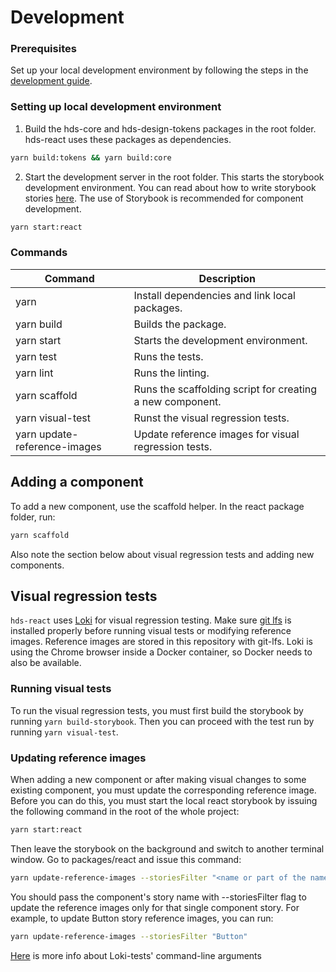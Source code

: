 # Development

### Prerequisites

Set up your local development environment by following the steps in the [development guide](../../DEVELOPMENT.md#setting-up-local-development-environment).

### Setting up local development environment

1. Build the hds-core and hds-design-tokens packages in the root folder. hds-react uses these packages as dependencies.

```bash
yarn build:tokens && yarn build:core
```

2. Start the development server in the root folder. This starts the storybook development environment. You can read about how to write storybook stories [here](https://storybook.js.org/docs/react/get-started/whats-a-story). The use of Storybook is recommended for component development.

```bash
yarn start:react
```

### Commands

| Command                            | Description                                               |
| ---------------------------------- | --------------------------------------------------------- |
| yarn                               | Install dependencies and link local packages.             |
| yarn build                         | Builds the package.                                       |
| yarn start                         | Starts the development environment.                       |
| yarn test                          | Runs the tests.                                           |
| yarn lint                          | Runs the linting.                                         |
| yarn scaffold                      | Runs the scaffolding script for creating a new component. |
| yarn visual-test                   | Runst the visual regression tests.                        |
| yarn update-reference-images       | Update reference images for visual regression tests.      |

## Adding a component

To add a new component, use the scaffold helper. In the react package folder, run:

```bash
yarn scaffold
```

Also note the section below about visual regression tests and adding new components.

## Visual regression tests

`hds-react` uses [Loki](https://loki.js.org/) for visual regression testing. Make sure [git lfs](https://git-lfs.github.com/) is installed properly
before running visual tests or modifying reference images. Reference images are stored in this repository with git-lfs.
Loki is using the Chrome browser inside a Docker container, so Docker needs to also be available.

### Running visual tests

To run the visual regression tests, you must first build the storybook by running `yarn build-storybook`. Then you can proceed with the test run by running `yarn visual-test`.

### Updating reference images

When adding a new component or after making visual changes to some existing component, you must update the corresponding reference image. Before you can do this, you must start the local react storybook by issuing the following command in the root of the whole project:

```bash
yarn start:react
```

Then leave the storybook on the background and switch to another terminal window. Go to packages/react and issue this command:

```bash
yarn update-reference-images --storiesFilter "<name or part of the name of the story>"
```

You should pass the component's story name with --storiesFilter flag to update the reference images only for that single component story.
For example, to update Button story reference images, you can run:

```bash
yarn update-reference-images --storiesFilter "Button"
```

[Here](https://github.com/oblador/loki/blob/master/docs/command-line-arguments.md) is more info about Loki-tests' command-line arguments
